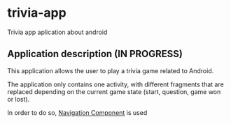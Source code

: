 # trivia-app
Trivia app aplication about android

## Application description (IN PROGRESS)

This application allows the user to play a trivia game related to Android.

The application only contains one activity, with different fragments that are replaced depending on the current game state (start, question, game won or lost).

In order to do so, [Navigation Component](https://developer.android.com/guide/navigation/navigation-getting-started)  is used